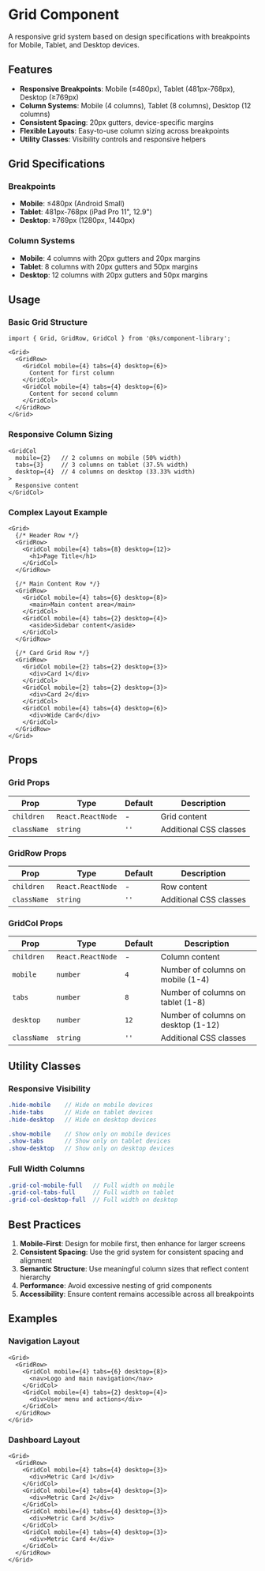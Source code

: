 # Grid Component

A responsive grid system based on design specifications with breakpoints for Mobile, Tablet, and Desktop devices.

## Features

- **Responsive Breakpoints**: Mobile (≤480px), Tablet (481px-768px), Desktop (≥769px)
- **Column Systems**: Mobile (4 columns), Tablet (8 columns), Desktop (12 columns)
- **Consistent Spacing**: 20px gutters, device-specific margins
- **Flexible Layouts**: Easy-to-use column sizing across breakpoints
- **Utility Classes**: Visibility controls and responsive helpers

## Grid Specifications

### Breakpoints
- **Mobile**: ≤480px (Android Small)
- **Tablet**: 481px-768px (iPad Pro 11", 12.9")
- **Desktop**: ≥769px (1280px, 1440px)

### Column Systems
- **Mobile**: 4 columns with 20px gutters and 20px margins
- **Tablet**: 8 columns with 20px gutters and 50px margins
- **Desktop**: 12 columns with 20px gutters and 50px margins

## Usage

### Basic Grid Structure

```tsx
import { Grid, GridRow, GridCol } from '@ks/component-library';

<Grid>
  <GridRow>
    <GridCol mobile={4} tabs={4} desktop={6}>
      Content for first column
    </GridCol>
    <GridCol mobile={4} tabs={4} desktop={6}>
      Content for second column
    </GridCol>
  </GridRow>
</Grid>
```

### Responsive Column Sizing

```tsx
<GridCol 
  mobile={2}   // 2 columns on mobile (50% width)
  tabs={3}     // 3 columns on tablet (37.5% width)
  desktop={4}  // 4 columns on desktop (33.33% width)
>
  Responsive content
</GridCol>
```

### Complex Layout Example

```tsx
<Grid>
  {/* Header Row */}
  <GridRow>
    <GridCol mobile={4} tabs={8} desktop={12}>
      <h1>Page Title</h1>
    </GridCol>
  </GridRow>
  
  {/* Main Content Row */}
  <GridRow>
    <GridCol mobile={4} tabs={6} desktop={8}>
      <main>Main content area</main>
    </GridCol>
    <GridCol mobile={4} tabs={2} desktop={4}>
      <aside>Sidebar content</aside>
    </GridCol>
  </GridRow>
  
  {/* Card Grid Row */}
  <GridRow>
    <GridCol mobile={2} tabs={2} desktop={3}>
      <div>Card 1</div>
    </GridCol>
    <GridCol mobile={2} tabs={2} desktop={3}>
      <div>Card 2</div>
    </GridCol>
    <GridCol mobile={4} tabs={4} desktop={6}>
      <div>Wide Card</div>
    </GridCol>
  </GridRow>
</Grid>
```

## Props

### Grid Props
| Prop | Type | Default | Description |
|------|------|---------|-------------|
| `children` | `React.ReactNode` | - | Grid content |
| `className` | `string` | `''` | Additional CSS classes |

### GridRow Props
| Prop | Type | Default | Description |
|------|------|---------|-------------|
| `children` | `React.ReactNode` | - | Row content |
| `className` | `string` | `''` | Additional CSS classes |

### GridCol Props
| Prop | Type | Default | Description |
|------|------|---------|-------------|
| `children` | `React.ReactNode` | - | Column content |
| `mobile` | `number` | `4` | Number of columns on mobile (1-4) |
| `tabs` | `number` | `8` | Number of columns on tablet (1-8) |
| `desktop` | `number` | `12` | Number of columns on desktop (1-12) |
| `className` | `string` | `''` | Additional CSS classes |

## Utility Classes

### Responsive Visibility
```scss
.hide-mobile    // Hide on mobile devices
.hide-tabs      // Hide on tablet devices
.hide-desktop   // Hide on desktop devices

.show-mobile    // Show only on mobile devices
.show-tabs      // Show only on tablet devices
.show-desktop   // Show only on desktop devices
```

### Full Width Columns
```scss
.grid-col-mobile-full   // Full width on mobile
.grid-col-tabs-full     // Full width on tablet
.grid-col-desktop-full  // Full width on desktop
```

## Best Practices

1. **Mobile-First**: Design for mobile first, then enhance for larger screens
2. **Consistent Spacing**: Use the grid system for consistent spacing and alignment
3. **Semantic Structure**: Use meaningful column sizes that reflect content hierarchy
4. **Performance**: Avoid excessive nesting of grid components
5. **Accessibility**: Ensure content remains accessible across all breakpoints

## Examples

### Navigation Layout
```tsx
<Grid>
  <GridRow>
    <GridCol mobile={4} tabs={6} desktop={8}>
      <nav>Logo and main navigation</nav>
    </GridCol>
    <GridCol mobile={4} tabs={2} desktop={4}>
      <div>User menu and actions</div>
    </GridCol>
  </GridRow>
</Grid>
```

### Dashboard Layout
```tsx
<Grid>
  <GridRow>
    <GridCol mobile={4} tabs={4} desktop={3}>
      <div>Metric Card 1</div>
    </GridCol>
    <GridCol mobile={4} tabs={4} desktop={3}>
      <div>Metric Card 2</div>
    </GridCol>
    <GridCol mobile={4} tabs={4} desktop={3}>
      <div>Metric Card 3</div>
    </GridCol>
    <GridCol mobile={4} tabs={4} desktop={3}>
      <div>Metric Card 4</div>
    </GridCol>
  </GridRow>
</Grid>
```
